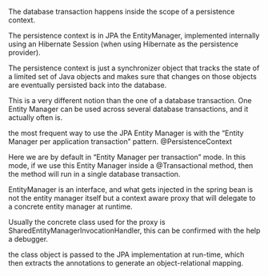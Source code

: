 The database transaction happens inside the scope of a persistence context.

The persistence context is in JPA the EntityManager, implemented internally using an Hibernate Session (when using Hibernate as the persistence provider).

The persistence context is just a synchronizer object that tracks the state of a limited set of Java objects and makes sure that changes on those objects are eventually persisted back into the database.

This is a very different notion than the one of a database transaction. One Entity Manager can be used across several database transactions, and it actually often is.

the most frequent way to use the JPA Entity Manager is with the “Entity Manager per application transaction” pattern. @PersistenceContext

Here we are by default in “Entity Manager per transaction” mode. In this mode, if we use this Entity Manager inside a @Transactional method, then the method will run in a single database transaction.

EntityManager is an interface, and what gets injected in the spring bean is not the entity manager itself but a context aware proxy that will delegate to a concrete entity manager at runtime.

Usually the concrete class used for the proxy is SharedEntityManagerInvocationHandler, this can be confirmed with the help a debugger.

the class object is passed to the JPA implementation at run-time, which then extracts the annotations to generate an object-relational mapping.

